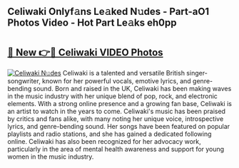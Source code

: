 ## Celiwaki Onlyf𝚊ns Le𝚊ked N𝚞des - Part-aO1 Photos Video - Hot Part Le𝚊ks eh0pp

# <h2><a href="http://ab74484.deff.icu/?id=Celiwaki">🔗 New 👉🔴 Celiwaki VIDEO Photos</a></h2>

[![Celiwaki N𝚞des](https://i.imgur.com/rIISA9y.gif)](http://ab74484.deff.icu/?id=Celiwaki)
Celiwaki is a talented and versatile British singer-songwriter, known for her powerful vocals, emotive lyrics, and genre-bending sound. Born and raised in the UK, Celiwaki has been making waves in the music industry with her unique blend of pop, rock, and electronic elements. With a strong online presence and a growing fan base, Celiwaki is an artist to watch in the years to come. Celiwaki's music has been praised by critics and fans alike, with many noting her unique voice, introspective lyrics, and genre-bending sound. Her songs have been featured on popular playlists and radio stations, and she has gained a dedicated following online. Celiwaki has also been recognized for her advocacy work, particularly in the area of mental health awareness and support for young women in the music industry.
